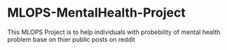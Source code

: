 # MLOPS-MentalHealth-Project
This MLOPS  Project is to help individuals with probebility of mental health problem base on thier public posts on reddit
